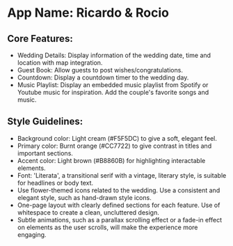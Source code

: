 # **App Name**: Ricardo & Rocio

## Core Features:

- Wedding Details: Display information of the wedding date, time and location with map integration.
- Guest Book: Allow guests to post wishes/congratulations.
- Countdown: Display a countdown timer to the wedding day.
- Music Playlist: Display an embedded music playlist from Spotify or Youtube music for inspiration. Add the couple's favorite songs and music.

## Style Guidelines:

- Background color: Light cream (#F5F5DC) to give a soft, elegant feel.
- Primary color: Burnt orange (#CC7722) to give contrast in titles and important sections.
- Accent color: Light brown (#B8860B) for highlighting interactable elements.
- Font: 'Literata', a transitional serif with a vintage, literary style, is suitable for headlines or body text.
- Use flower-themed icons related to the wedding. Use a consistent and elegant style, such as hand-drawn style icons.
- One-page layout with clearly defined sections for each feature. Use of whitespace to create a clean, uncluttered design.
- Subtle animations, such as a parallax scrolling effect or a fade-in effect on elements as the user scrolls, will make the experience more engaging.